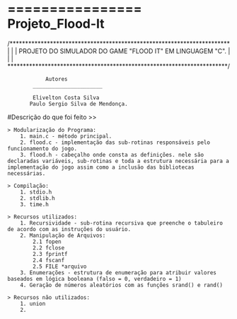 ================
Projeto_Flood-It
================

/***********************************************************************\
|									|
|	PROJETO DO SIMULADOR DO GAME "FLOOD IT" EM LINGUAGEM "C".	|
|									|
\***********************************************************************/

				Autores
			______________________

			Elivelton Costa Silva
		   Paulo Sergio Silva de Mendonça.

#Descrição do que foi feito >>

	> Modularização do Programa:
		1. main.c - método principal.
		2. flood.c - implementação das sub-rotinas responsáveis pelo funcionamento do jogo.
		3. flood.h - cabeçalho onde consta as definições. nele são declaradas variáveis, sub-rotinas e toda a estrutura necessária para a implementação do jogo assim como a inclusão das bibliotecas necessárias.
	
	> Compilação:
		1. stdio.h
		2. stdlib.h
		3. time.h
	
	> Recursos utilizados:
		1. Recursividade - sub-rotina recursiva que preenche o tabuleiro de acordo com as instruções do usuário.
		2. Manipulação de Arquivos:
			2.1 fopen
			2.2 fclose
			2.3 fprintf
			2.4 fscanf
			2.5 FILE *arquivo
		3. Enumerações - estrutura de enumeração para atribuir valores baseados em lógica booleana (falso = 0, verdadeiro = 1)
		4. Geração de números aleatórios com as funções srand() e rand()
	
	> Recursos não utilizados:
		1. union
		2. 
		
		
	
